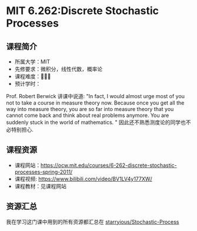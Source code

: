 # MIT 6.262:Discrete Stochastic Processes

## 课程简介

- 所属大学：MIT
- 先修要求：微积分，线性代数，概率论
- 课程难度：🌟🌟🌟
- 预计学时：

Prof. Robert Berwick 讲课中说道: "In fact, I would almost urge most of you not to take a course in measure theory now. Because once you get all the way into measure theory, you are so far into measure theory that you cannot come back and think about real problems anymore. You are suddenly stuck in the world of mathematics. " 因此还不熟悉测度论的同学也不必特别担心.

## 课程资源

- 课程网站：<https://ocw.mit.edu/courses/6-262-discrete-stochastic-processes-spring-2011/>
- 课程视频: <https://www.bilibili.com/video/BV1LV4y177XW/>
- 课程教材：见课程网站

## 资源汇总

我在学习这门课中用到的所有资源都汇总在 [starryious/Stochastic-Process](https://github.com/starryious/Stochastic-Process)

